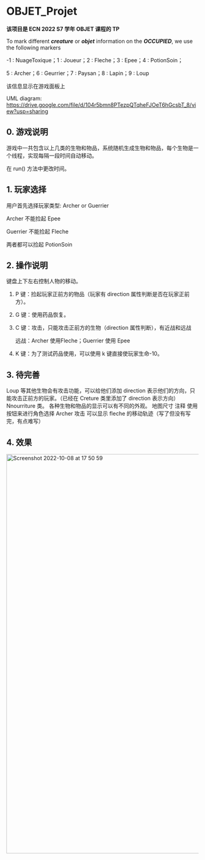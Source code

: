 # OBJET_Projet

**该项目是 ECN 2022 S7 学年 OBJET 课程的 TP**

To mark different **_creature_** or **_objet_** information on the **_OCCUPIED_**, we use the following markers

-1 : NuageToxique；1 : Joueur；2 : Fleche；3 : Epee；4 : PotionSoin；

5 : Archer；6 : Geurrier；7 : Paysan；8 : Lapin；9 : Loup

该信息显示在游戏面板上


UML diagram: https://drive.google.com/file/d/104r5bmn8PTezpQTqheFJOeT6hGcsbT_8/view?usp=sharing
## 0. 游戏说明
游戏中一共包含以上几类的生物和物品，系统随机生成生物和物品，每个生物是一个线程，实现每隔一段时间自动移动。

在 run() 方法中更改时间。


## 1. 玩家选择
用户首先选择玩家类型: Archer or Guerrier

Archer 不能捡起 Epee

Guerrier 不能捡起 Fleche

两者都可以捡起 PotionSoin

## 2. 操作说明
键盘上下左右控制人物的移动。

1. P 键：捡起玩家正前方的物品（玩家有 direction 属性判断是否在玩家正前方）。

2. G 键：使用药品恢复。

3. C 键：攻击，只能攻击正前方的生物（direction 属性判断），有近战和远战

    远战：Archer 使用Fleche；Guerrier 使用 Epee

4. K 键：为了测试药品使用，可以使用 k 键直接使玩家生命-10。

## 3. 待完善
Loup 等其他生物会有攻击功能，可以给他们添加 direction 表示他们的方向，只能攻击正前方的玩家。（已经在 Creture 类里添加了 direction 表示方向）
Nnourriture 类。
各种生物和物品的显示可以有不同的外观。
地图尺寸
注释
使用按钮来进行角色选择
Archer 攻击 可以显示 fleche 的移动轨迹（写了但没有写完，有点难写）

## 4. 效果

<img width="1047" alt="Screenshot 2022-10-08 at 17 50 59" src="https://user-images.githubusercontent.com/95653923/194716114-78b1f22d-e30b-44be-b4c2-86c036bed395.png">

